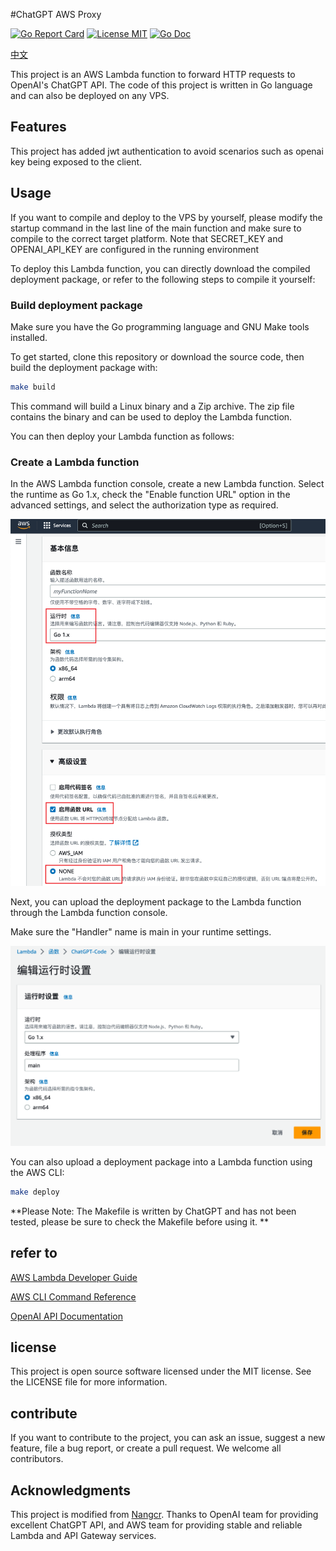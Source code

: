 #ChatGPT AWS Proxy

[![Go Report Card](https://goreportcard.com/badge/github.com/nangcr/chatgpt-aws-proxy)](https://goreportcard.com/report/github.com/nangcr/chatgpt-aws-proxy)
[![License MIT](https://img.shields.io/badge/license-MIT-blue.svg)](https://raw.githubusercontent.com/nangcr/chatgpt-aws-proxy/master/LICENSE)
[![Go Doc](https://img.shields.io/badge/godoc-reference-blue.svg?style=flat-square)](https://godoc.org/github.com/nangcr/chatgpt-aws-proxy)

[中文](https://github.com/finncheong/aws-proxy-gpt/README.zh)

This project is an AWS Lambda function to forward HTTP requests to OpenAI's ChatGPT API. The code of this project is written in Go language and can also be deployed on any VPS.

## Features
This project has added jwt authentication to avoid scenarios such as openai key being exposed to the client.
## Usage
If you want to compile and deploy to the VPS by yourself, please modify the startup command in the last line of the main function and make sure to compile to the correct target platform.
Note that SECRET_KEY and OPENAI_API_KEY are configured in the running environment

To deploy this Lambda function, you can directly download the compiled deployment package, or refer to the following steps to compile it yourself:

### Build deployment package
Make sure you have the Go programming language and GNU Make tools installed.

To get started, clone this repository or download the source code, then build the deployment package with:
``` bash
make build
```
This command will build a Linux binary and a Zip archive. The zip file contains the binary and can be used to deploy the Lambda function.

You can then deploy your Lambda function as follows:

### Create a Lambda function
In the AWS Lambda function console, create a new Lambda function. Select the runtime as Go 1.x, check the "Enable function URL" option in the advanced settings, and select the authorization type as required.

![](./Snipaste_2023-03-05_22-59-20.png)

Next, you can upload the deployment package to the Lambda function through the Lambda function console.

Make sure the "Handler" name is main in your runtime settings.

![](./Snipaste_2023-03-08_13-12-35.png)

You can also upload a deployment package into a Lambda function using the AWS CLI:

``` bash
make deploy
```

**Please Note: The Makefile is written by ChatGPT and has not been tested, please be sure to check the Makefile before using it. **

## refer to
[AWS Lambda Developer Guide](https://docs.aws.amazon.com/lambda/latest/dg/welcome.html)

[AWS CLI Command Reference](https://docs.aws.amazon.com/cli/latest/reference/)

[OpenAI API Documentation](https://beta.openai.com/docs/api-reference/introduction)

## license
This project is open source software licensed under the MIT license. See the LICENSE file for more information.

## contribute
If you want to contribute to the project, you can ask an issue, suggest a new feature, file a bug report, or create a pull request. We welcome all contributors.

## Acknowledgments
This project is modified from [Nangcr](https://github.com/nangcr).
Thanks to OpenAI team for providing excellent ChatGPT API, and AWS team for providing stable and reliable Lambda and API Gateway services.